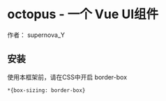 # octopus - 一个 Vue UI组件

作者： supernova_Y

## 安装
使用本框架前，请在CSS中开启 border-box

```
*{box-sizing: border-box}
```
